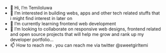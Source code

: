 - 👋 Hi, I’m Temiloluwa
- 👀 I’m interested in building webs, apps and other tech related stuffs that i might find interest in later on
- 🌱 I’m currently learning frontend web development
- 💞️ I’m looking to collaborate on responsive web designs, frontend related and open source projects that will help me grow and rank up my developer portfolio...
- 📫 How to reach me . you can reach me via twitter @sweetgirltemi

<!---
ttemiloluwa/ttemiloluwa is a ✨ special ✨ repository because its `README.md` (this file) appears on your GitHub profile.
You can click the Preview link to take a look at your changes.
--->
